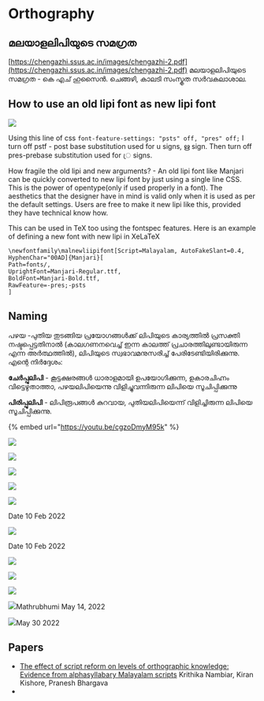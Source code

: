 # Orthography

## മലയാളലിപിയുടെ സമഗ്രത&#x20;

[https://chengazhi.ssus.ac.in/images/chengazhi-2.pdf](https://chengazhi.ssus.ac.in/images/chengazhi-2.pdf) മലയാളലിപിയുടെ സമഗ്രത - കെ എച് ഹുസൈൻ. ചെങ്ങഴി, കാലടി സംസ്കൃത സർവകലാശാല.

## How to use an old lipi font as new lipi font

![](<../../.gitbook/assets/image (52).png>)

Using this line of css `font-feature-settings: "psts" off, "pres" off;` I turn off pstf - post base substitution used for u signs, ഋ sign. Then turn off pres-prebase substitution used for ്ര signs.

How fragile the old lipi and new arguments? - An old lipi font like Manjari can be quickly converted to new lipi font by just using a single line CSS. This is the power of opentype(only if used properly in a font). The aesthetics that the designer have in mind is valid only when it is used as per the default settings. Users are free to make it new lipi like this, provided they have technical know how.

This can be used in TeX too using the fontspec features. Here is an example of defining a new font with new lipi in XeLaTeX

```
\newfontfamily\malnewliipifont[Script=Malayalam, AutoFakeSlant=0.4, HyphenChar="00AD]{Manjari}[
Path=fonts/,
UprightFont=Manjari-Regular.ttf,
BoldFont=Manjari-Bold.ttf,
RawFeature=-pres;-psts
]
```

## Naming

പഴയ -പുതിയ തുടങ്ങിയ പ്രയോഗങ്ങൾക്ക് ലിപിയുടെ കാര്യത്തിൽ പ്രസക്തി നഷ്ടപ്പെട്ടതിനാൽ (കാലഗണനവെച്ച് ഇന്ന കാലത്ത് പ്രചാരത്തിലുണ്ടായിരുന്ന എന്ന അർത്ഥത്തിൽ), ലിപിയുടെ സ്വഭാവമനുസരിച്ച് പേരിടേണ്ടിയിരിക്കുന്നു. എന്റെ നിർദ്ദേശം:

**ചേർപ്പുലിപി** - കൂട്ടക്ഷരങ്ങൾ ധാരാളമായി ഉപയോഗിക്കുന്ന, ഉകാരചിഹ്നം വിട്ടെഴുതാത്താ, പഴയലിപിയെന്നു വിളിച്ചുവന്നിരുന്ന ലിപിയെ സൂചിപ്പിക്കുന്നു

**പിരിപ്പുലിപി** - ലിപിരൂപങ്ങൾ കുറവായ, പുതിയലിപിയെന്ന് വിളിച്ചിരുന്ന ലിപിയെ സൂചിപ്പിക്കുന്നു.

{% embed url="https://youtu.be/cgzoDmyM95k" %}

![](<../../.gitbook/assets/image (101).png>)

![](<../../.gitbook/assets/image (102).png>)

![](<../../.gitbook/assets/image (103).png>)

![](<../../.gitbook/assets/image (104).png>)



![](<../../.gitbook/assets/image (120) (1) (1).png>)

Date 10 Feb 2022

![](<../../.gitbook/assets/image (119) (1) (1).png>)

Date 10 Feb 2022



![](<../../.gitbook/assets/image (121) (1) (1) (1).png>)



![](<../../.gitbook/assets/image (126) (1).png>)

![](<../../.gitbook/assets/image (121) (1).png>)

![](<../../.gitbook/assets/image (121).png>)Mathrubhumi May 14, 2022



![](<../../.gitbook/assets/image (125).png>)May 30 2022

## Papers

* [The effect of script reform on levels of orthographic knowledge: Evidence from alphasyllabary Malayalam scripts](https://journals.plos.org/plosone/article?id=10.1371/journal.pone.0285781) Krithika Nambiar, Kiran Kishore, Pranesh Bhargava
* 
